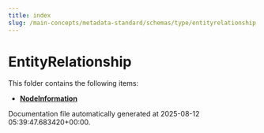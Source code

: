```yaml
---
title: index
slug: /main-concepts/metadata-standard/schemas/type/entityrelationship
---
```


# EntityRelationship

This folder contains the following items:

- [**NodeInformation**](/main-concepts/metadata-standard/schemas/type/entityrelationship/nodeinformation)


Documentation file automatically generated at 2025-08-12 05:39:47.683420+00:00.
